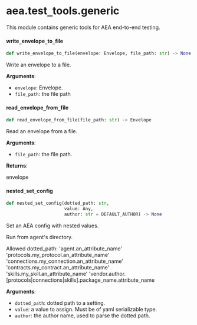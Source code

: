 <a id="aea.test_tools.generic"></a>

# aea.test`_`tools.generic

This module contains generic tools for AEA end-to-end testing.

<a id="aea.test_tools.generic.write_envelope_to_file"></a>

#### write`_`envelope`_`to`_`file

```python
def write_envelope_to_file(envelope: Envelope, file_path: str) -> None
```

Write an envelope to a file.

**Arguments**:

- `envelope`: Envelope.
- `file_path`: the file path

<a id="aea.test_tools.generic.read_envelope_from_file"></a>

#### read`_`envelope`_`from`_`file

```python
def read_envelope_from_file(file_path: str) -> Envelope
```

Read an envelope from a file.

**Arguments**:

- `file_path`: the file path.

**Returns**:

envelope

<a id="aea.test_tools.generic.nested_set_config"></a>

#### nested`_`set`_`config

```python
def nested_set_config(dotted_path: str,
                      value: Any,
                      author: str = DEFAULT_AUTHOR) -> None
```

Set an AEA config with nested values.

Run from agent's directory.

Allowed dotted_path:
    'agent.an_attribute_name'
    'protocols.my_protocol.an_attribute_name'
    'connections.my_connection.an_attribute_name'
    'contracts.my_contract.an_attribute_name'
    'skills.my_skill.an_attribute_name'
    'vendor.author.[protocols|connections|skills].package_name.attribute_name

**Arguments**:

- `dotted_path`: dotted path to a setting.
- `value`: a value to assign. Must be of yaml serializable type.
- `author`: the author name, used to parse the dotted path.

